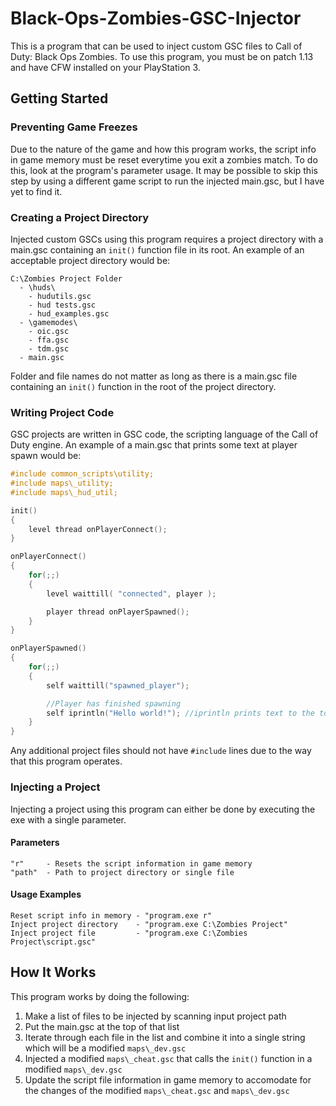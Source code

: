 # Black-Ops-Zombies-GSC-Injector
This is a program that can be used to inject custom GSC files to Call of Duty: Black Ops Zombies. To use this program, you must be on patch 1.13 and have CFW installed on your PlayStation 3.
## Getting Started
### Preventing Game Freezes
Due to the nature of the game and how this program works, the script info in game memory must be reset everytime you exit a zombies match. To do this, look at the program's parameter usage. It may be possible to skip this step by using a different game script to run the injected main.gsc, but I have yet to find it.
### Creating a Project Directory
Injected custom GSCs using this program requires a project directory with a main.gsc containing an `init()` function file in its root. An example of an acceptable project directory would be:
```
C:\Zombies Project Folder
  - \huds\
    - hudutils.gsc
    - hud tests.gsc
    - hud_examples.gsc
  - \gamemodes\
    - oic.gsc
    - ffa.gsc
    - tdm.gsc
  - main.gsc
```
Folder and file names do not matter as long as there is a main.gsc file containing an `init()` function in the root of the project directory.
### Writing Project Code
GSC projects are written in GSC code, the scripting language of the Call of Duty engine. An example of a main.gsc that prints some text at player spawn would be:
```c
#include common_scripts\utility;
#include maps\_utility;
#include maps\_hud_util;

init()
{
	level thread onPlayerConnect();
}

onPlayerConnect()
{
	for(;;)
	{
		level waittill( "connected", player );

		player thread onPlayerSpawned();
	}
}

onPlayerSpawned()
{
	for(;;)
	{
		self waittill("spawned_player");

		//Player has finished spawning
		self iprintln("Hello world!"); //iprintln prints text to the top left of the screen
	}
}
```
Any additional project files should not have `#include` lines due to the way that this program operates.
### Injecting a Project
Injecting a project using this program can either be done by executing the exe with a single parameter.
#### Parameters
```
"r"     - Resets the script information in game memory
"path"  - Path to project directory or single file
```
#### Usage Examples
```
Reset script info in memory - "program.exe r"
Inject project directory    - "program.exe C:\Zombies Project"
Inject project file         - "program.exe C:\Zombies Project\script.gsc"
```
## How It Works
This program works by doing the following:
1. Make a list of files to be injected by scanning input project path
2. Put the main.gsc at the top of that list
3. Iterate through each file in the list and combine it into a single string which will be a modified `maps\_dev.gsc`
4. Injected a modified `maps\_cheat.gsc` that calls the `init()` function in a modified `maps\_dev.gsc`
5. Update the script file information in game memory to accomodate for the changes of the modified `maps\_cheat.gsc` and `maps\_dev.gsc`
